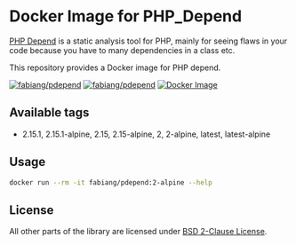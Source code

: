 # Docker Image for PHP_Depend

[PHP Depend](https://github.com/pdepend/pdepend) is a static analysis tool for PHP, 
mainly for seeing flaws in your code because you have to many dependencies in a class etc.

This repository provides a Docker image for PHP depend.

[![fabiang/pdepend](https://img.shields.io/docker/pulls/fabiang/pdepend.svg)](https://hub.docker.com/r/fabiang/pdepend)
[![fabiang/pdepend](https://badgen.net/github/license/fabiang/docker-pdepend)](https://github.com/fabiang/docker-pdepend)
[![Docker Image](https://github.com/fabiang/docker-pdepend/actions/workflows/docker.yml/badge.svg)](https://github.com/fabiang/docker-pdepend/actions/workflows/docker.yml)

## Available tags

* 2.15.1, 2.15.1-alpine, 2.15, 2.15-alpine, 2, 2-alpine, latest, latest-alpine

## Usage

```bash
docker run --rm -it fabiang/pdepend:2-alpine --help
```

## License

All other parts of the library are licensed under [BSD 2-Clause License](LICENSE.md).
